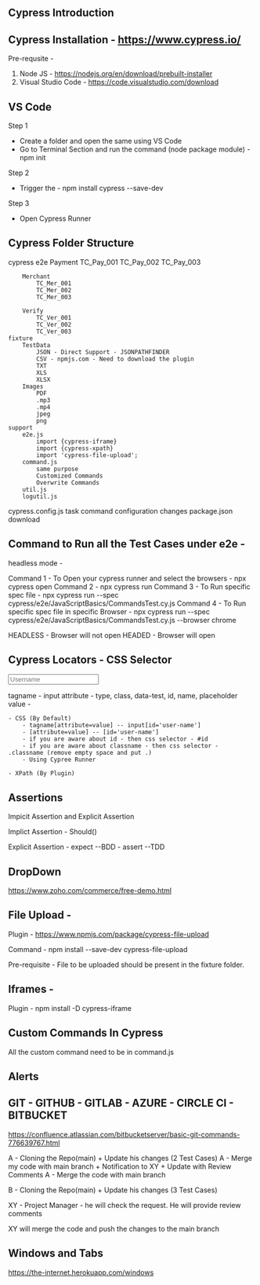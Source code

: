 
Cypress Introduction 
--------------------





Cypress Installation - https://www.cypress.io/
----------------------------------------------

Pre-requsite -

1. Node JS - https://nodejs.org/en/download/prebuilt-installer
2. Visual Studio Code - https://code.visualstudio.com/download


VS Code
-------

Step 1
- Create a folder and open the same using VS Code
- Go to Terminal Section and run the command (node package module) - npm init 

Step 2
- Trigger the - npm install cypress --save-dev 

Step 3
- Open Cypress Runner 


Cypress Folder Structure
------------------------
cypress
	e2e
		Payment
			TC_Pay_001
			TC_Pay_002
			TC_Pay_003

		Merchant
			TC_Mer_001
			TC_Mer_002
			TC_Mer_003	

		Verify
			TC_Ver_001
			TC_Ver_002
			TC_Ver_003
	fixture
		TestData
			JSON - Direct Support - JSONPATHFINDER
			CSV - npmjs.com - Need to download the plugin
			TXT
			XLS
			XLSX
		Images
			PDF
			.mp3
			.mp4
			jpeg
			png
	support
		e2e.js
			import {cypress-iframe}
			import {cypress-xpath}
			import 'cypress-file-upload';
		command.js
			same purpose
			Customized Commands
			Overwrite Commands
		util.js
		logutil.js
cypress.config.js
		task command
		configuration changes
package.json
		download



Command to Run all the Test Cases under e2e - 
-------------------------------------------

headless mode - 

Command 1 - To Open your cypress runner and select the browsers - npx cypress open 
Command 2 - npx cypress run 
Command 3 - To Run specific spec file - npx cypress run --spec cypress/e2e/JavaScriptBasics/CommandsTest.cy.js
Command 4 - To Run specific spec file in specific Browser - npx cypress run --spec cypress/e2e/JavaScriptBasics/CommandsTest.cy.js --browser chrome 

HEADLESS - Browser will not open 
HEADED - Browser will open


Cypress Locators - CSS Selector
-------------------------------

<input type="text" class="form_input" data-test="username" id="user-name" name="user-name" placeholder="Username" autocorrect="off" autocapitalize="none" value="">

tagname - input
attribute - type, class, data-test, id, name, placeholder
value - 

	- CSS (By Default)	
		- tagname[attribute=value] -- input[id='user-name']
		- [attribute=value] -- [id='user-name']
		- if you are aware about id - then css selector - #id
		- if you are aware about classname - then css selector - .classname (remove empty space and put .)
		- Using Cypree Runner

	- XPath (By Plugin)

Assertions
----------

Impicit Assertion and Explicit Assertion


Implict Assertion - Should()


Explicit Assertion - expect --BDD 
				   - assert --TDD



DropDown
--------


https://www.zoho.com/commerce/free-demo.html



File Upload -
-----------

Plugin - https://www.npmjs.com/package/cypress-file-upload

Command - npm install --save-dev cypress-file-upload

Pre-requisite - File to be uploaded should be present in the fixture folder.


Iframes - 
-------

Plugin - npm install -D cypress-iframe


Custom Commands In Cypress
-------------------------

All the custom command need to be in command.js

Alerts
------


GIT - GITHUB - GITLAB - AZURE - CIRCLE CI - BITBUCKET
-----------------------------------------------------

https://confluence.atlassian.com/bitbucketserver/basic-git-commands-776639767.html

A - Cloning the Repo(main) + Update his changes (2 Test Cases)
A - Merge my code with main branch + Notification to XY + Update with Review Comments
A - Merge the code with main branch

B - Cloning the Repo(main) + Update his changes (3 Test Cases)

XY - Project Manager - he will check the request. He will provide review comments

XY will merge the code and push the changes to the main branch









Windows and Tabs 
----------------

https://the-internet.herokuapp.com/windows
